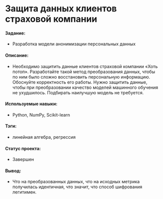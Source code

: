 # Защита данных клиентов страховой компании

#### Задание: 
- Разработка модели анонимизации персональных данных

#### Описание:
- Необходимо защитить данные клиентов страховой компании «Хоть потоп». Разработайте такой метод преобразования данных, чтобы по ним было сложно восстановить персональную информацию. Обоснуйте корректность его работы. Нужно защитить данные, чтобы при преобразовании качество моделей машинного обучения не ухудшилось. Подбирать наилучшую модель не требуется.

#### Используемые навыки:
- Python, NumPy, Scikit-learn

#### Тэги:
- линейная алгебра, регрессия

#### Статус проекта: 
- Завершен 

#### Вывод: 
- Что на преобразованных данных, что на исходных метрика получилась идентичная, что значит, что способ шифрования легитимен.
